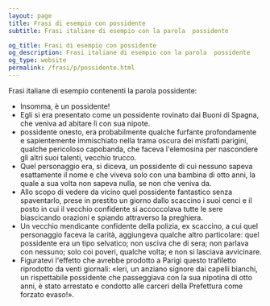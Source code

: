 ```yaml
---
layout: page
title: Frasi di esempio con possidente 
subtitle: Frasi italiane di esempio con la parola  possidente

og_title: Frasi di esempio con possidente 
og_description: Frasi italiane di esempio con la parola  possidente
og_type: website
permalink: /frasi/p/possidente.html
---
```


Frasi italiane di esempio contenenti la parola possidente:


- Insomma, è un possidente!
- Egli si era presentato come un possidente rovinato dai Buoni di Spagna, che veniva ad abitare lì con sua nipote.
- possidente onesto, era probabilmente qualche furfante profondamente e sapientemente immischiato nella trama oscura dei misfatti parigini, qualche pericoloso capobanda, che faceva l'elemosina per nascondere gli altri suoi talenti, vecchio trucco.
- Quel personaggio era, si diceva, un possidente di cui nessuno sapeva esattamente il nome e che viveva solo con una bambina di otto anni, la quale a sua volta non sapeva nulla, se non che veniva da.
- Allo scopo di vedere da vicino quel possidente fantastico senza spaventarlo, prese in prestito un giorno dallo scaccino i suoi cenci e il posto in cui il vecchio confidente si accoccolava tutte le sere biascicando orazioni e spiando attraverso la preghiera.
- Un vecchio mendicante confidente della polizia, ex scaccino, a cui quel personaggio faceva la carità, aggiungeva qualche altro particolare: quel possidente era un tipo selvatico; non usciva che di sera; non parlava con nessuno; solo coi poveri, qualche volta; e non si lasciava avvicinare.
- Figuratevi l'effetto che avrebbe prodotto a Parigi questo trafiletto riprodotto da venti giornali: «Ieri, un anziano signore dai capelli bianchi, un rispettabile possidente che passeggiava con la sua nipotina di otto anni, è stato arrestato e condotto alle carceri della Prefettura come forzato evaso!».
